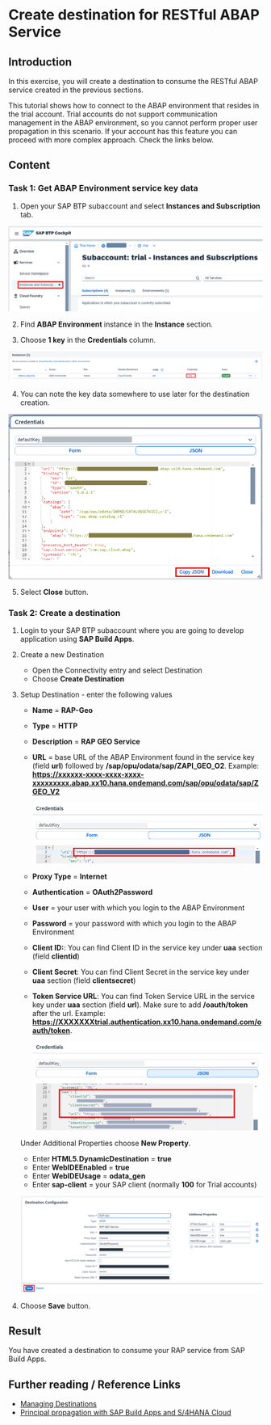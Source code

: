 # Create destination for RESTful ABAP Service

## Introduction 

In this exercise, you will create a destination to consume the RESTful ABAP service created in the previous sections.

This tutorial shows how to connect to the ABAP environment that resides in the trial account. Trial accounts do not support communication management in the ABAP environment, so you cannot perform proper user propagation in this scenario. If your account has this feature you can proceed with more complex approach. Check the links below.

## Content

### Task 1: Get ABAP Environment service key data

1. Open your SAP BTP subaccount and select **Instances and Subscription** tab.

  ![Instances tab](img/btp-instances.png)

2. Find **ABAP Environment** instance in the **Instance** section.

3. Choose **1 key** in the **Credentials** column.

  ![Key](img/abap-key.png)

4. You can note the key data somewhere to use later for the destination creation.

  ![Key examlple](img/key-example.png)

5. Select **Close** button.

### Task 2: Create a destination

1. Login to your SAP BTP subaccount where you are going to develop application using **SAP Build Apps**.

2. Create a new Destination

   - Open the Connectivity entry and select Destination
   - Choose **Create Destination**

3. Setup Destination - enter the following values

    - **Name** = **RAP-Geo**
    - **Type** = **HTTP**
    - **Description** = **RAP GEO Service**
    - **URL** = base URL of the ABAP Environment found in the service key (field **url**) followed by **/sap/opu/odata/sap/ZAPI_GEO_O2**. Example: **https://xxxxxx-xxxx-xxxx-xxxx-xxxxxxxxx.abap.xx10.hana.ondemand.com/sap/opu/odata/sap/ZGEO_V2**
      
      ![url](img/service-key-url.png)

    - **Proxy Type** = **Internet**
    - **Authentication** = **OAuth2Password**
    - **User** = your user with which you login to the ABAP Environment
    - **Password** = your password with which you login to the ABAP Environment
    - **Client ID:**: You can find Client ID in the service key under **uaa** section (field **clientid**)
    - **Client Secret**: You can find Client Secret in the service key under **uaa** section (field **clientsecret**)
    - **Token Service URL**: You can find Token Service URL in the service key under **uaa** section (field **url**). Make sure to add **/oauth/token** after the url. Example: **https://XXXXXXXtrial.authentication.xx10.hana.ondemand.com/oauth/token**.
    
      ![credentials](img/service-key-credentials.png)

    Under Additional Properties choose **New Property**.

    - Enter **HTML5.DynamicDestination** = **true**
    - Enter **WebIDEEnabled** = **true**
    - Enter **WebIDEUsage** = **odata_gen**
    - Enter **sap-client** = your SAP client (normally **100** for Trial accounts)

   ![](./img/rap-dest.png)

4. Choose **Save** button.

## Result

You have created a destination to consume your RAP service from SAP Build Apps.

## Further reading / Reference Links

- [Managing Destinations](https://help.sap.com/viewer/cca91383641e40ffbe03bdc78f00f681/Cloud/en-US/84e45e071c7646c88027fffc6a7bb787.html)
- [Principal propagation with SAP Build Apps and S/4HANA Cloud](https://community.sap.com/t5/technology-blogs-by-sap/principal-propagation-with-sap-build-apps-and-s-4hana-cloud/ba-p/13549435)

